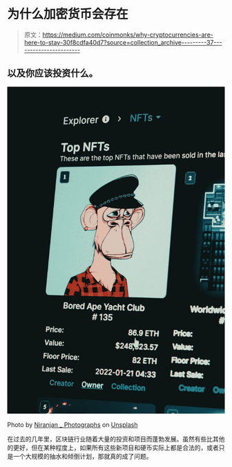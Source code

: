 # 为什么加密货币会存在

> 原文：<https://medium.com/coinmonks/why-cryptocurrencies-are-here-to-stay-30f8cdfa40d7?source=collection_archive---------37----------------------->

## 以及你应该投资什么。

![](img/db722c146daa697e24eaebb6de801baa.png)

Photo by [Niranjan _ Photographs](https://unsplash.com/@niranjan_photographs?utm_source=unsplash&utm_medium=referral&utm_content=creditCopyText) on [Unsplash](https://unsplash.com/s/photos/blockchain?utm_source=unsplash&utm_medium=referral&utm_content=creditCopyText)

在过去的几年里，区块链行业随着大量的投资和项目而蓬勃发展。虽然有些比其他的更好，但在某种程度上，如果所有这些新项目和硬币实际上都是合法的，或者只是一个大规模的抽水和倾倒计划，那就真的成了问题。